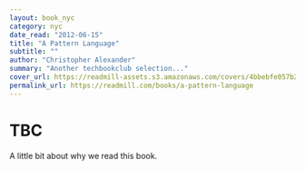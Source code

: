 ```yaml
---
layout: book_nyc
category: nyc
date_read: "2012-06-15"
title: "A Pattern Language"
subtitle: ""
author: "Christopher Alexander"
summary: "Another techbookclub selection..."
cover_url: https://readmill-assets.s3.amazonaws.com/covers/4bbebfe057b2be0d624529d76eed33a2-original.png?1344331472
permalink_url: https://readmill.com/books/a-pattern-language
---
```


# TBC
A little bit about why we read this book.

